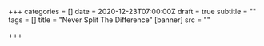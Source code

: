 +++
categories = []
date = 2020-12-23T07:00:00Z
draft = true
subtitle = ""
tags = []
title = "Never Split The Difference"
[banner]
src = ""

+++
